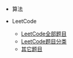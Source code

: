 <!-- _navbar.md -->

* 算法

* LeetCode
  * [LeetCode全部题目](LeetCode全部题目.md)
  * [LeetCode题目分类](LeetCode题目分类.md)
  * [其它题目](extras.md)